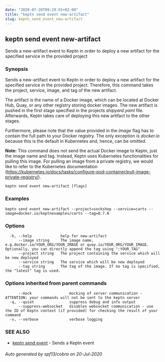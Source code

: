 ```yaml
---
date: "2020-07-20T09:29:55+02:00"
title: "keptn send event new-artifact"
slug: keptn_send_event_new-artifact
---
```

## keptn send event new-artifact

Sends a new-artifact event to Keptn in order to deploy a new artifact for the specified service in the provided project

### Synopsis

Sends a new-artifact event to Keptn in order to deploy a new artifact
for the specified service in the provided project.
Therefore, this command takes the project, service, image, and tag of the new artifact.

The artifact is the name of a Docker image, which can be located at Docker Hub, Quay, or any other registry storing docker images. 
The new artifact is pushed in the first stage specified in the projects *shipyard.yaml* file. Afterwards, Keptn takes care of deploying this new artifact to the other stages.

Furthermore, please note that the value provided in the *image* flag has to contain the full path to your Docker registry. The only exception is *docker.io* because this is the default in Kubernetes and, hence, can be omitted.

**Note:** This command does not send the actual Docker image to Keptn, just the image name and tag. Instead, Keptn uses Kubernetes functionalities for pulling this image.
For pulling an image from a private registry, we would like to refer to the Kubernetes documentation (https://kubernetes.io/docs/tasks/configure-pod-container/pull-image-private-registry/).


```
keptn send event new-artifact [flags]
```

### Examples

```
keptn send event new-artifact --project=sockshop --service=carts --image=docker.io/keptnexamples/carts --tag=0.7.0
```

### Options

```
  -h, --help             help for new-artifact
      --image string     The image name, e.g.docker.io/YOUR_ORG/YOUR_IMAGE or quay.io/YOUR_ORG/YOUR_IMAGE. Optionally, you can directly append the tag using ":YOUR_TAG"
      --project string   The project containing the service which will be new deployed
      --service string   The service which will be new deployed
      --tag string       The tag of the image. If no tag is specified, the "latest" tag is used.
```

### Options inherited from parent commands

```
      --mock                 mocking of server communication - ATTENTION: your commands will not be sent to the keptn server
  -q, --quiet                suppress debug and info output
      --suppress-websocket   disables websocket communication - use the ID of Keptn context (if provided) for checking the result of your command
  -v, --verbose              verbose logging
```

### SEE ALSO

* [keptn send event](../keptn_send_event/)	 - Sends a Keptn event

###### Auto generated by spf13/cobra on 20-Jul-2020
